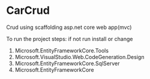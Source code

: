# CarCrud
Crud using scaffolding asp.net core web app(mvc)

To run the project steps:
if not run install or change
1) Microsoft.EntityFrameworkCore.Tools
2) Microsoft.VisualStudio.Web.CodeGeneration.Design
3) Microsoft.EntityFrameworkCore.SqlServer
4) Microsoft.EntityFrameworkCore
